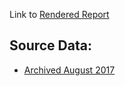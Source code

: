 Link to [Rendered Report](https://kariljordan.github.io/carpentry-community-assessment-projects/joint-carpentry-projects/report.html)


## Source Data:
* [Archived August 2017](https://raw.githubusercontent.com/kariljordan/carpentry-community-assessment-projects/master/joint-carpentry-projects/joint-carpentry-projects/data.csv)
